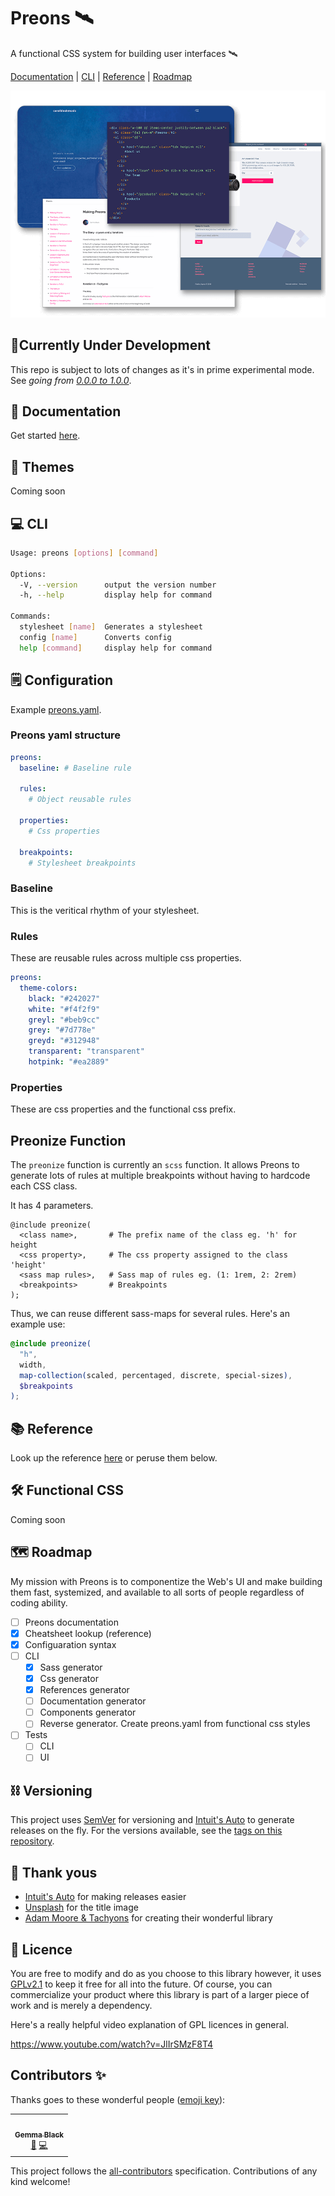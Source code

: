 # Preons 🛰

A functional CSS system for building user interfaces 🛰

[Documentation](#-documentation) | [CLI](#-cli) | [Reference](#-reference) | [Roadmap](#-roadmap)

![](docs/notes/images/preons-tech.png)

## 🔬Currently Under Development

This repo is subject to lots of changes as it's in prime experimental mode. See _going from [0.0.0 to 1.0.0](/docs/notes/2020-05.md#experimental-mode)_.

## 🚀 Documentation

Get started [here](https://www.preons.co/learn/#build-the-ui).

## 💠 Themes

Coming soon

## 💻 CLI

<!-- Config -->

```bash
Usage: preons [options] [command]

Options:
  -V, --version      output the version number
  -h, --help         display help for command

Commands:
  stylesheet [name]  Generates a stylesheet
  config [name]      Converts config
  help [command]     display help for command
```

<!-- Config -->

## 🗒 Configuration

Example [preons.yaml](/config/preons.yaml).

### Preons yaml structure

```yaml
preons:
  baseline: # Baseline rule

  rules:
    # Object reusable rules

  properties:
    # Css properties

  breakpoints:
    # Stylesheet breakpoints
```

### Baseline

This is the veritical rhythm of your stylesheet.

### Rules

These are reusable rules across multiple css properties.

```yaml
preons:
  theme-colors:
    black: "#242027"
    white: "#f4f2f9"
    greyl: "#beb9cc"
    grey: "#7d778e"
    greyd: "#312948"
    transparent: "transparent"
    hotpink: "#ea2889"
```

### Properties

These are css properties and the functional css prefix.

## Preonize Function

The `preonize` function is currently an `scss` function. It allows Preons to generate lots of rules at multiple breakpoints without having to hardcode each CSS class.

It has 4 parameters.

```plain
@include preonize(
  <class name>,       # The prefix name of the class eg. 'h' for height
  <css property>,     # The css property assigned to the class 'height'
  <sass map rules>,   # Sass map of rules eg. (1: 1rem, 2: 2rem)
  <breakpoints>       # Breakpoints
);
```

Thus, we can reuse different sass-maps for several rules. Here's an example use:

```scss
@include preonize(
  "h",
  width,
  map-collection(scaled, percentaged, discrete, special-sizes),
  $breakpoints
);
```

## 📚 Reference

Look up the reference [here](https://preons.netlify.app/search) or peruse them below.

## 🛠 Functional CSS

Coming soon

## 🗺️ Roadmap

My mission with Preons is to componentize the Web's UI and make building them fast, systemized, and available to all sorts of people regardless of coding ability.

- [ ] Preons documentation
- [x] Cheatsheet lookup (reference)
- [x] Configuaration syntax
- [ ] CLI
  - [x] Sass generator
  - [x] Css generator
  - [x] References generator
  - [ ] Documentation generator
  - [ ] Components generator
  - [ ] Reverse generator. Create preons.yaml from functional css styles
- [ ] Tests
  - [ ] CLI
  - [ ] UI

## ⛓ Versioning

This project uses [SemVer](http://semver.org/) for versioning and [Intuit's Auto](https://intuit.github.io/auto/) to generate releases on the fly. For the versions available, see the [tags on this repository](https://github.com/preons/preons/tags).

## 🙌 Thank yous

- [Intuit's Auto](https://intuit.github.io/auto/) for making releases easier
- [Unsplash](https://unsplash.com/) for the title image
- [Adam Moore & Tachyons](https://tachyons.io/) for creating their wonderful library

## 🔖 Licence

You are free to modify and do as you choose to this library however, it uses [GPLv2.1](#LICENSE) to keep it free for all into the future. Of course, you can commercialize your product where this library is part of a larger piece of work and is merely a dependency.

Here's a really helpful video explanation of GPL licences in general.

https://www.youtube.com/watch?v=JlIrSMzF8T4

## Contributors ✨

Thanks goes to these wonderful people ([emoji key](https://allcontributors.org/docs/en/emoji-key)):

<!-- ALL-CONTRIBUTORS-LIST:START - Do not remove or modify this section -->
<!-- prettier-ignore-start -->
<!-- markdownlint-disable -->
<table>
  <tr>
    <td align="center"><a href="http://getrentr.com"><img src="https://avatars0.githubusercontent.com/u/4562670?v=4" width="100px;" alt=""/><br /><sub><b>Gemma Black</b></sub></a><br /><a href="https://github.com/preons/preons/commits?author=gemmadlou" title="Documentation">📖</a> <a href="https://github.com/preons/preons/commits?author=gemmadlou" title="Code">💻</a></td>
  </tr>
</table>

<!-- markdownlint-enable -->
<!-- prettier-ignore-end -->

<!-- ALL-CONTRIBUTORS-LIST:END -->

This project follows the [all-contributors](https://github.com/all-contributors/all-contributors) specification. Contributions of any kind welcome!

